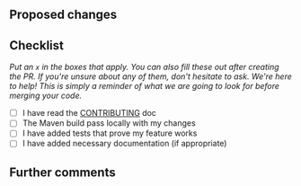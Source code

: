 <!-- Template hugely inspired from: https://github.com/appium/appium/blob/355980b6b2dc8cfc5b19cb3420ab6c5f56884a1e/.github/PULL_REQUEST_TEMPLATE.md -->

## Proposed changes

<!-- Describe the big picture of your changes here to communicate to the maintainers why we should accept this pull request. If it resolves a feature request, be sure to link to that issue. -->

## Checklist

_Put an `x` in the boxes that apply. You can also fill these out after creating the PR. If you're unsure about any of them, don't hesitate to ask. We're here to help! This is simply a reminder of what we are going to look for before merging your code._

- [ ] I have read the [CONTRIBUTING](https://github.com/echebbi/eclipse-discord-integration/blob/master/CONTRIBUTING.md) doc
- [ ] The Maven build pass locally with my changes
- [ ] I have added tests that prove my feature works
- [ ] I have added necessary documentation (if appropriate)

## Further comments

<!-- If this is a relatively large or complex change, kick off the discussion by explaining why you chose the solution you did and what alternatives you considered, etc... -->